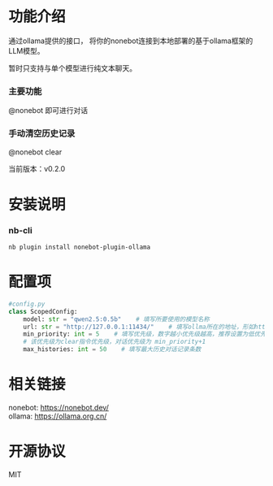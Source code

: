 # 功能介绍
通过ollama提供的接口，
将你的nonebot连接到本地部署的基于ollama框架的LLM模型。

暂时只支持与单个模型进行纯文本聊天。

### 主要功能
@nonebot 即可进行对话

### 手动清空历史记录
@nonebot clear

当前版本：v0.2.0

# 安装说明
### nb-cli
```shell
nb plugin install nonebot-plugin-ollama
```

# 配置项
```python
#config.py
class ScopedConfig:
    model: str = "qwen2.5:0.5b"    # 填写所要使用的模型名称
    url: str = "http://127.0.0.1:11434/"    # 填写ollma所在的地址，形如http://***/
    min_priority: int = 5    # 填写优先级，数字越小优先级越高，推荐设置为低优先，
    # 该优先级为clear指令优先级，对话优先级为 min_priority+1
    max_histories: int = 50    # 填写最大历史对话记录条数
```

# 相关链接
nonebot: https://nonebot.dev/   
ollama: https://ollama.org.cn/

# 开源协议
MIT